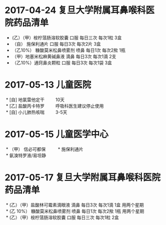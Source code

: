 
# 2017-04-24 复旦大学附属耳鼻喉科医院药品清单  
 *  (乙）（甲）桉柠蒎肠溶软胶囊 口服 每日三次 每次1粒 3盒  
 * （自） 施保利通片 口服 每日3次 每次2片 3盒  
 * （乙10%） 糠酸莫米松鼻喷雾剂 喷鼻 每日1次 每次2揿 1瓶  
 * （甲）地塞米松麻黄碱鼻液 滴鼻 每日3次 每次1滴 2支  
 * （乙10%）通窍鼻炎颗粒 口服 每日3次 每次1袋 3盒  
# 2017-05-13 儿童医院   
  * [自] 地氯雷他定干         10天  
  * [乙] 盐酸丙卡特罗         呼吸科医生建议停止使用  
  * [自] 小儿肺热咳喘         3-5天 

# 2017-05-15 儿童医学中心   
  * （甲） 信必可都保          
  * 施保利通片  
  * 氨溴特罗液/易坦静  
 
# 2017-05-17 复旦大学附属耳鼻喉科医院药品清单   
  * (乙）（甲）盐酸林可霉素滴眼液 滴鼻 每日3次 每次1滴 1盒 用两个星期  
  * (乙 10%） 糠酸莫米松鼻喷雾剂 喷鼻 每日1次 每次2揿 1瓶 用两个星期  
  * (乙）（甲）桉柠蒎肠溶软胶囊 口服 每日三次 每次1粒 2盒  
